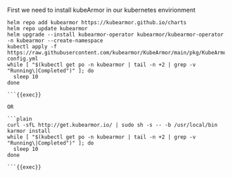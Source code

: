First we need to install kubeArmor in our kubernetes envirionment

```plain
helm repo add kubearmor https://kubearmor.github.io/charts
helm repo update kubearmor
helm upgrade --install kubearmor-operator kubearmor/kubearmor-operator -n kubearmor --create-namespace
kubectl apply -f https://raw.githubusercontent.com/kubearmor/KubeArmor/main/pkg/KubeArmorOperator/config/samples/sample-config.yml
while [ "$(kubectl get po -n kubearmor | tail -n +2 | grep -v "Running\|Completed")" ]; do
  sleep 10
done

```{{exec}}

OR

```plain
curl -sfL http://get.kubearmor.io/ | sudo sh -s -- -b /usr/local/bin
karmor install
while [ "$(kubectl get po -n kubearmor | tail -n +2 | grep -v "Running\|Completed")" ]; do
  sleep 10
done

```{{exec}}


